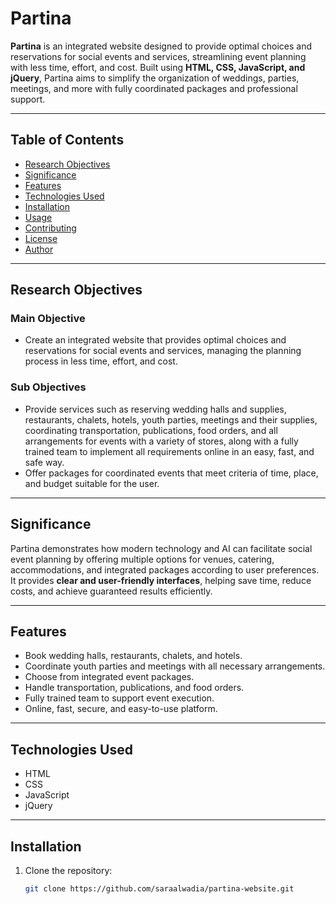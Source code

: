 # Partina

**Partina** is an integrated website designed to provide optimal choices and reservations for social events and services, streamlining event planning with less time, effort, and cost. Built using **HTML, CSS, JavaScript, and jQuery**, Partina aims to simplify the organization of weddings, parties, meetings, and more with fully coordinated packages and professional support.

---

## Table of Contents
- [Research Objectives](#research-objectives)
- [Significance](#significance)
- [Features](#features)
- [Technologies Used](#technologies-used)
- [Installation](#installation)
- [Usage](#usage)
- [Contributing](#contributing)
- [License](#license)
- [Author](#author)

---

## Research Objectives

### Main Objective
- Create an integrated website that provides optimal choices and reservations for social events and services, managing the planning process in less time, effort, and cost.

### Sub Objectives
- Provide services such as reserving wedding halls and supplies, restaurants, chalets, hotels, youth parties, meetings and their supplies, coordinating transportation, publications, food orders, and all arrangements for events with a variety of stores, along with a fully trained team to implement all requirements online in an easy, fast, and safe way.
- Offer packages for coordinated events that meet criteria of time, place, and budget suitable for the user.

---

## Significance
Partina demonstrates how modern technology and AI can facilitate social event planning by offering multiple options for venues, catering, accommodations, and integrated packages according to user preferences. It provides **clear and user-friendly interfaces**, helping save time, reduce costs, and achieve guaranteed results efficiently.

---

## Features
- Book wedding halls, restaurants, chalets, and hotels.
- Coordinate youth parties and meetings with all necessary arrangements.
- Choose from integrated event packages.
- Handle transportation, publications, and food orders.
- Fully trained team to support event execution.
- Online, fast, secure, and easy-to-use platform.

---

## Technologies Used
- HTML
- CSS
- JavaScript
- jQuery

---

## Installation
1. Clone the repository:
   ```bash
   git clone https://github.com/saraalwadia/partina-website.git

